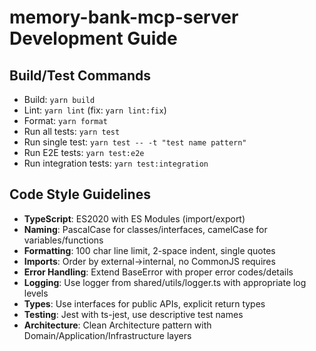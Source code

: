 # memory-bank-mcp-server Development Guide

## Build/Test Commands
- Build: `yarn build`
- Lint: `yarn lint` (fix: `yarn lint:fix`)
- Format: `yarn format`
- Run all tests: `yarn test`
- Run single test: `yarn test -- -t "test name pattern"`
- Run E2E tests: `yarn test:e2e`
- Run integration tests: `yarn test:integration`

## Code Style Guidelines
- **TypeScript**: ES2020 with ES Modules (import/export)
- **Naming**: PascalCase for classes/interfaces, camelCase for variables/functions
- **Formatting**: 100 char line limit, 2-space indent, single quotes
- **Imports**: Order by external→internal, no CommonJS requires
- **Error Handling**: Extend BaseError with proper error codes/details
- **Logging**: Use logger from shared/utils/logger.ts with appropriate log levels
- **Types**: Use interfaces for public APIs, explicit return types
- **Testing**: Jest with ts-jest, use descriptive test names
- **Architecture**: Clean Architecture pattern with Domain/Application/Infrastructure layers
